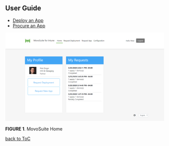 ## User Guide

- [Deploy an App](./requestdeployment.md)
- [Procure an App](./requestapp.md)

![001](../images/home_all.png)

**FIGURE 1**. MovoSuite Home

[back to ToC](../README.md)